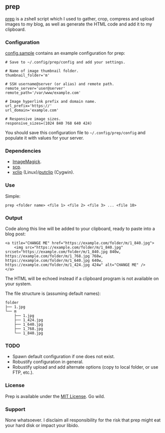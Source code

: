 ## prep
[prep](https://github.com/bhalash/prep) is a zshell script which I used to gather, crop, compress and upload images to my blog, as well as generate the HTML code and add it to my clipboard.

### Configuration
[config.sample](/config.sample) contains an example configuration for prep:

    # Save to ~/.config/prep/config and add your settings.

    # Name of image thumbnail folder.
    thumbnail_folder='m'

    # SSH username@server (or alias) and remote path.
    remote_server='user@server'
    remote_path='/var/www/example.com'

    # Image hyperlink prefix and domain name.
    url_prefix='https://'
    url_domain='example.com'

    # Responsive image sizes.
    responsive_sizes=(1024 840 768 640 424)

You should save this configuration file to `~/.config/prep/config` and populate it with values for your server.

### Dependencies
* [ImageMagick](http://www.imagemagick.org/script/index.php).
* [scp](http://linux.die.net/man/1/scp).
* [xclip](http://linux.die.net/man/1/xclip) (Linux)/[putclip](http://gnuwin32.sourceforge.net/packages/cygutils.htm) (Cygwin).

### Use
Simple:

    prep <folder name> <file 1> <file 2> <file 3> ... <file 10>

### Output
Code along this line will be added to your clipboard, ready to paste into a blog post:

    <a title="CHANGE ME" href="https://example.com/folder/m/1_840.jpg">
        <img src="https://example.com/folder/m/1_840.jpg" srcset="https://example.com/folder/m/1_840.jpg 840w, https://example.com/folder/m/1_768.jpg 768w, https://example.com/folder/m/1_640.jpg 640w, https://example.com/folder/m/1_424.jpg 424w" alt="CHANGE ME" />
    </a>

The HTML will be echoed instead if a clipboard program is not available on your system.

The file structure is (assuming default names):

    folder
    ├── 1.jpg
    └── m
        ├── 1.jpg
        ├── 1_424.jpg
        ├── 1_640.jpg
        ├── 1_768.jpg
        └── 1_840.jpg

### TODO
* Spawn default configuration if one does not exist.
* Robustify configuration in general.
* Robustify upload and add alternate options (copy to local folder, or use FTP, etc.).

### License
Prep is available under the [MIT License](https://opensource.org/licenses/MIT). Go wild.

### Support
None whatsoever. I disclaim all responsibility for the risk that prep might eat your hard disk or impact your libido.
